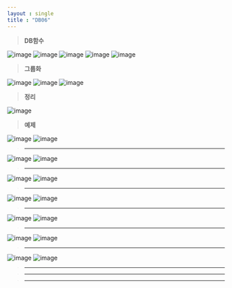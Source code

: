 ```yaml
---
layout : single
title : "DB06"
---
```

>**DB함수**

![image](https://user-images.githubusercontent.com/105334682/179910888-83ab90fe-54a8-4a54-b557-48aa5db0d6f9.png)
![image](https://user-images.githubusercontent.com/105334682/179910920-c47743fe-b53b-45cf-8f78-51999dcc09cb.png)
![image](https://user-images.githubusercontent.com/105334682/179910990-72e68f7b-2d42-4761-9426-5e96c9ee75d0.png)
![image](https://user-images.githubusercontent.com/105334682/179911697-55621caa-91e9-4665-9c32-92ccf5ee0666.png)
![image](https://user-images.githubusercontent.com/105334682/179911881-b68a1a21-590e-4299-a16f-fe9aa62f9537.png)

>**그룹화**

![image](https://user-images.githubusercontent.com/105334682/179911939-fa535de1-e145-4234-8a37-0cd399f72c63.png)
![image](https://user-images.githubusercontent.com/105334682/179912069-aed8f7e2-b0b8-4e86-b0de-91ffc7b41c44.png)
![image](https://user-images.githubusercontent.com/105334682/179913760-15c8e3e3-11be-4723-9e9b-bc3eb8e7c7e5.png)
>**정리**

![image](https://user-images.githubusercontent.com/105334682/179915769-c590d0b8-fffe-4f5d-9b28-080ec820444e.png)

>**예제**

![image](https://user-images.githubusercontent.com/105334682/179919557-8257d5a2-e912-4927-beed-e738e03784e5.png)
![image](https://user-images.githubusercontent.com/105334682/179920763-5827463c-4fa3-4e9e-9d73-f8046fa73062.png)
>****

![image](https://user-images.githubusercontent.com/105334682/179920947-66fe03ad-a807-4aa1-89c2-82dfa49ef1fd.png)
![image](https://user-images.githubusercontent.com/105334682/179921515-b8e0cc94-ef74-4cb1-a156-9699384bbc61.png)
>****

![image](https://user-images.githubusercontent.com/105334682/179922558-e84e432d-ac5b-4012-b681-4c179d717829.png)
![image](https://user-images.githubusercontent.com/105334682/179924662-6fd5fbe9-55cb-484e-809e-43c0c1f4c2a6.png)
>****

![image](https://user-images.githubusercontent.com/105334682/179925487-a4bcb203-8c4e-45c0-b2b9-0e193d2c4027.png)
![image](https://user-images.githubusercontent.com/105334682/179926944-9d81529c-ea56-4da3-af33-8a21198a2d2d.png)
>****

![image](https://user-images.githubusercontent.com/105334682/179932426-c540817e-0c6a-4a36-9f8e-ea0141c631e0.png)
![image](https://user-images.githubusercontent.com/105334682/179933431-0698e653-05cb-4fff-9280-17e2f6af958f.png)
>****

![image](https://user-images.githubusercontent.com/105334682/179933765-b4b8562c-e4ea-49f6-a460-3ae1d5baff6c.png)
![image](https://user-images.githubusercontent.com/105334682/179935134-00980a78-3682-4f60-8bb3-0b743a2e3165.png)
>****

![image](https://user-images.githubusercontent.com/105334682/179935428-216d216e-af75-4cf9-a3d1-41625f1cd406.png)
![image](https://user-images.githubusercontent.com/105334682/179937320-6290160e-b0da-43f3-bfb0-5a18cbf73597.png)
>****


>****


>****

